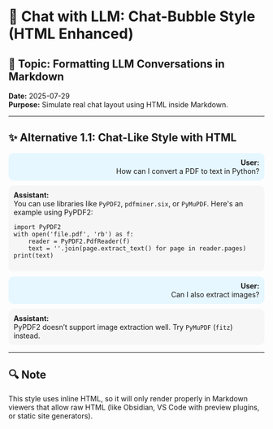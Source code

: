 # 🤖 Chat with LLM: Chat-Bubble Style (HTML Enhanced)

## 🧩 Topic: Formatting LLM Conversations in Markdown  
**Date:** 2025-07-29  
**Purpose:** Simulate real chat layout using HTML inside Markdown.

---

## ✨ Alternative 1.1: Chat-Like Style with HTML

<div style="text-align: right; background-color: #e6f7ff; padding: 10px; border-radius: 10px; margin: 10px 0;">
<b>User:</b><br>
How can I convert a PDF to text in Python?
</div>

<div style="text-align: left; background-color: #f6f6f6; padding: 10px; border-radius: 10px; margin: 10px 0;">
<b>Assistant:</b><br>
You can use libraries like <code>PyPDF2</code>, <code>pdfminer.six</code>, or <code>PyMuPDF</code>. Here's an example using PyPDF2:
<pre><code>import PyPDF2
with open('file.pdf', 'rb') as f:
    reader = PyPDF2.PdfReader(f)
    text = ''.join(page.extract_text() for page in reader.pages)
print(text)
</code></pre>
</div>

<div style="text-align: right; background-color: #e6f7ff; padding: 10px; border-radius: 10px; margin: 10px 0;">
<b>User:</b><br>
Can I also extract images?
</div>

<div style="text-align: left; background-color: #f6f6f6; padding: 10px; border-radius: 10px; margin: 10px 0;">
<b>Assistant:</b><br>
PyPDF2 doesn’t support image extraction well. Try <code>PyMuPDF</code> (<code>fitz</code>) instead.
</div>

---

## 🔍 Note

This style uses inline HTML, so it will only render properly in Markdown viewers that allow raw HTML (like Obsidian, VS Code with preview plugins, or static site generators).

